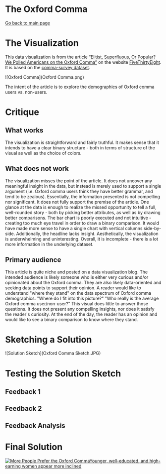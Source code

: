 # The Oxford Comma
[Go back to main page](https://joannasam.github.io/dataviz-portfolio/)

# The Visualization 

This data visualization is from the article [“Elitist, Superfluous, Or Popular? We Polled Americans on the Oxford Comma”](https://fivethirtyeight.com/features/elitist-superfluous-or-popular-we-polled-americans-on-the-oxford-comma/) on the website [FiveThirtyEight](https://abcnews.go.com/538). It is based on the [comma-survey dataset](https://github.com/fivethirtyeight/data/blob/master/comma-survey/comma-survey.csv).

![Oxford Comma](Oxford Comma.png)

The intent of the article is to explore the demographics of Oxford comma users vs. non-users.

# Critique

## What works
The visualization is straightforward and fairly truthful. It makes sense that it intends to have a clear binary structure - both in terms of structure of the visual as well as the choice of colors.

## What does not work
The visualization misses the point of the article. It does not uncover any meaningful insight in the data, but instead is merely used to support a single argument (i.e. Oxford comma users think they have better grammar, and tend to be zealous). Essentially, the information presented is not compelling nor significant. It does not fully support the premise of the article. One glance at the data is enough to realize the missed opportunity to tell a full, well-rounded story - both by picking better attributes, as well as by drawing better comparisons. The bar chart is poorly executed and not intuitive - creating too much eye travel in order to draw a binary comparison. It would have made more sense to have a single chart with vertical columns side-by-side. Additionally, the headline lacks insight. Aesthetically, the visualization is underwhelming and uninteresting. Overall, it is incomplete - there is a lot more information in the underlying dataset.

## Primary audience

This article is quite niche and posted on a data visualization blog. The intended audience is likely someone who is either very curious and/or opinionated about the Oxford comma. They are also likely data-oriented and seeking data points to support their opinion. A reader would like to understand "where they stand" on the data spectrum of Oxford comma demographics. "Where do I fit into this picture?" "Who really is the average Oxford comma user/non-user?" This visual does little to answer those questions. It does not present any compelling insights, nor does it satisfy the reader's curiosity.
At the end of the day, the reader has an opinion and would like to see a binary comparison to know where they stand.

# Sketching a Solution

![Solution Sketch](Oxford Comma Sketch.JPG)

# Testing the Solution Sketch

## Feedback 1

## Feedback 2

## Feedback Analysis

# Final Solution

<div class='tableauPlaceholder' id='viz1695264716000' style='position: relative'><noscript><a href='#'>
  <img alt='More People Prefer the Oxford CommaYounger, well-educated, and high-earning women appear more inclined ' src='https:&#47;&#47;public.tableau.com&#47;static&#47;images&#47;As&#47;Assignment34_16952647074930&#47;Story1&#47;1_rss.png' style='border: none' /></a></noscript><object class='tableauViz'  style='display:none;'><param name='host_url' value='https%3A%2F%2Fpublic.tableau.com%2F' /> <param name='embed_code_version' value='3' /> <param name='site_root' value='' /><param name='name' value='Assignment34_16952647074930&#47;Story1' /><param name='tabs' value='no' /><param name='toolbar' value='yes' /><param name='static_image' value='https:&#47;&#47;public.tableau.com&#47;static&#47;images&#47;As&#47;Assignment34_16952647074930&#47;Story1&#47;1.png' /> <param name='animate_transition' value='yes' /><param name='display_static_image' value='yes' /><param name='display_spinner' value='yes' /><param name='display_overlay' value='yes' />
    <param name='display_count' value='yes' /><param name='language' value='en-US' /><param name='filter' value='publish=yes' /></object></div>                
<script type='text/javascript'>                    
  var divElement = document.getElementById('viz1695264716000');                    
  var vizElement = divElement.getElementsByTagName('object')[0];                    
  vizElement.style.width='1016px';vizElement.style.height='991px';                    
  var scriptElement = document.createElement('script');                    
  scriptElement.src = 'https://public.tableau.com/javascripts/api/viz_v1.js';                    
  vizElement.parentNode.insertBefore(scriptElement, vizElement);                
</script>
